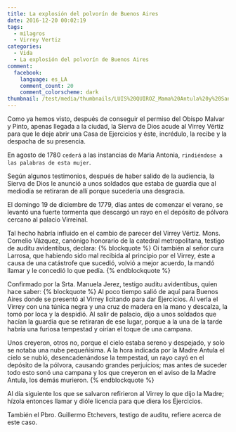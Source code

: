 ```yaml
---
title: La explosión del polvorín de Buenos Aires
date: 2016-12-20 00:02:19
tags:
  - milagros
  - Virrey Vertiz
categories:
  - Vida
  - La explosión del polvorín de Buenos Aires
comment:
  facebook:
    language: es_LA
    comment_count: 20
    comment_colorscheme: dark
thumbnail: /test/media/thumbnails/LUIS%20QUIROZ_Mama%20Antula%20y%20San%20Ignacio.png
---
```


Como ya hemos visto, después de conseguir el permiso del Obispo Malvar y Pinto, apenas llegada a la ciudad, la Sierva de Dios acude al Virrey Vértiz para que le deje abrir una Casa de Ejercicios y éste, incrédulo, la recibe y la despacha de su presencia.
<!-- more -->
En agosto de 1780 `cederá` a las instancias de Maria Antonia, `rindiéndose a las palabras de esta mujer`.

Según algunos testimonios, después de haber salido de la audiencia, la Sierva de Dios le anunció a unos soldados que estaba de guardia que al mediodía se retiraran de allí porque sucedería una desgracia.

El domingo 19 de diciembre de 1779, días antes de comenzar el verano, se levantó una fuerte tormenta que descargó un rayo en el depósito de pólvora cercano al palacio Virreinal.

Tal hecho habría influido en el cambio de parecer del Virrey Vértiz. Mons.
Cornelio Vázquez, canónigo honorario de la catedral metropolitana, testigo de
auditu avidentibus, declara:
{% blockquote %}
Oi también al señor cura Larrosa, que habiendo sido mal recibida al principio por el Virrey, éste a causa de una catástrofe que sucedió, volvió a mejor acuerdo, la mandó llamar y le concedió lo que pedía.
{% endblockquote %}

Confirmado por la Srta. Manuela Jerez, testigo auditu avidentibus, quien hace
saber:
{% blockquote %}
Al poco tiempo salió de aquí para Buenos Aires donde se presentó al Virrey licitando para dar Ejercicios. Al verla el Virrey con una túnica negra y una cruz de madera en la mano y descalza, la tomó por loca y la despidió. Al salir de palacio, dijo a unos soldados que hacían la guardia que se retiraran de ese lugar, porque a la una de la tarde habría una furiosa tempestad y oirían el toque de una campana.

Unos creyeron, otros no, porque el cielo estaba sereno y despejado, y solo se notaba una nube pequeñísima. A la hora indicada por la Madre Antula el cielo se nubló, desencadenándose la tempestad, un rayo cayó en el
depósito de la pólvora, causando grandes perjuicios; mas antes de suceder todo esto sonó una campana y los que creyeron en el aviso de la Madre Antula, los demás murieron.
{% endblockquote %}

Al día siguiente los que se salvaron refirieron al Virrey lo que dijo la Madre; hízola entonces llamar y dióle licencia para que diera los Ejercicios.

También el Pbro. Guillermo Etchevers, testigo de auditu, refiere acerca de este caso.
